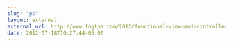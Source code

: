 ```yaml
---
slug: "ps"
layout: external
external_url: http://www.fngtps.com/2012/functional-view-and-controller-testing-with-rubymotion/
date: 2012-07-18T10:27:44-05:00
---
```

